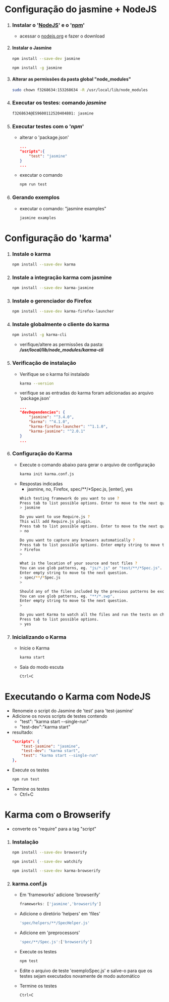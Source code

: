 # Configuração do jasmine + NodeJS

1. ### Instalar o '[NodeJS](https://nodejs.org)' e o '[npm](https://nodejs.org)'
    - acessar o [nodejs.org](https://nodejs.org) e fazer o download

1. #### Instalar o Jasmine 
    ```bash
    npm install --save-dev jasmine
    ```
    ```bash
    npm install -g jasmine
    ```

1. #### Alterar as permissões da pasta global "node_modules"
    ```bash
    sudo chown f3268634:153268634 -R /usr/local/lib/node_modules
    ```
1. ### Executar os testes: comando ***jasmine***
    ```bash
    f3268634@ES9600112520404801: jasmine
    ```
1. ### Executar testes com o '***npm***'
    - alterar o 'package.json'
        ```json
        ...
        "scripts":{
            "test": "jasmine"
        }
        ...
        ```
    - executar o comando
        ```bash
        npm run test
        ```
1. ### Gerando exemplos
    - executar o comando: "jasmine examples"
        ```bash
        jasmine examples
        ```

# Configuração do 'karma'

1. ### Instale o karma
    ```bash
    npm install --save-dev karma
    ```
1. ### Instale a integração karma com jasmine
    ```bash
    npm install --save-dev karma-jasmine
    ```
1. ### Instale o gerenciador do Firefox
    ```bash
    npm install --save-dev karma-firefox-launcher
    ```
1. ### Instale globalmente o cliente do karma
    ```bash
    npm install -g karma-cli
    ```    
    - verifique/altere as permissões da pasta: ***/usr/local/lib/node_modules/karma-cli***

1. ### Verificação de instalação
    - Verifique se o karma foi instalado
        ```bash
        karma --version
        ```    
    - verifique se as entradas do karma foram adicionadas ao arquivo 'package.json'
        ```json
        ...
        "devDependencies": {
            "jasmine": "^3.4.0",
            "karma": "^4.1.0",
            "karma-firefox-launcher": "^1.1.0",
            "karma-jasmine": "^2.0.1"
        }
        ...
        ```
1. ### Configuração do Karma
    - Execute o comando abaixo para gerar o arquivo de configuração
        ```bash
        karma init karma.conf.js
        ```
    - Respostas indicadas
        - jasmine, no, Firefox, spec/**/*Spec.js, [enter], yes
        ```bash
        Which testing framework do you want to use ?
        Press tab to list possible options. Enter to move to the next question.
        > jasmine

        Do you want to use Require.js ?
        This will add Require.js plugin.
        Press tab to list possible options. Enter to move to the next question.
        > no

        Do you want to capture any browsers automatically ?
        Press tab to list possible options. Enter empty string to move to the next question.
        > Firefox
        > 

        What is the location of your source and test files ?
        You can use glob patterns, eg. "js/*.js" or "test/**/*Spec.js".
        Enter empty string to move to the next question.
        > spec/**/*Spec.js
        > 

        Should any of the files included by the previous patterns be excluded ?
        You can use glob patterns, eg. "**/*.swp".
        Enter empty string to move to the next question.
        >

        Do you want Karma to watch all the files and run the tests on change ?
        Press tab to list possible options.
        > yes        
        ```

1. ### Inicializando o Karma
    - Inicie o Karma
        ```bash
        karma start
        ```
    - Saia do modo escuta
        ```bash
        Ctrl+C
        ```

# Executando o Karma com NodeJS
- Renomeie o script do Jasmine de 'test' para 'test-jasmine'
- Adicione os novos scripts de testes contendo
    - "test": "karma start --single-run"
    - "test-dev":"karma start"
- resultado:
    ```json
    "scripts": {
        "test-jasmine": "jasmine",
        "test-dev": "karma start",
        "test": "karma start --single-run"
    },
    ```
- Execute os testes
    ```bash
    npm run test
    ```
- Termine os testes
    - Ctrl+C


# Karma com o Browserify
- converte os "require" para a tag "script"
1. ### Instalação
    ```bash
    npm install --save-dev browserify
    ```
    ```bash
    npm install --save-dev watchify
    ```
    ```bash
    npm install --save-dev karma-browserify
    ```

1. ### karma.conf.js
    
    - Em 'frameworks' adicione 'browserify'
        ```javascript
        frameworks: ['jasmine','browserify']
        ```

    - Adicione o diretório 'helpers' em 'files'
        ```javascript
        'spec/helpers/**/SpecHelper.js'
        ```

    - Adicione em 'preprocessors'
        ```javascript
        'spec/**/Spec.js':['browserify']
        ```

    - Execute os testes
        ```bash
        npm test
        ```

    - Edite o arquivo de teste 'exemploSpec.js' e salve-o para que os testes sejam executados novamente de modo automático

    - Termine os testes
        ```
        Ctrl+C
        ```



